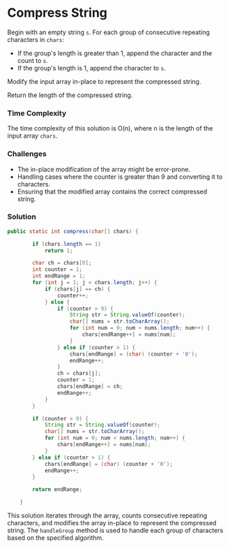 # Compress String

Begin with an empty string `s`. For each group of consecutive repeating characters in `chars`:

- If the group's length is greater than 1, append the character and the count to `s`.
- If the group's length is 1, append the character to `s`.

Modify the input array in-place to represent the compressed string.

Return the length of the compressed string.

### Time Complexity

The time complexity of this solution is O(n), where n is the length of the input array `chars`.

### Challenges

- The in-place modification of the array might be error-prone.
- Handling cases where the counter is greater than 9 and converting it to characters.
- Ensuring that the modified array contains the correct compressed string.

### Solution

```java
public static int compress(char[] chars) {

        if (chars.length == 1)
            return 1;

        char ch = chars[0];
        int counter = 1;
        int endRange = 1;
        for (int j = 1; j < chars.length; j++) {
            if (chars[j] == ch) {
                counter++;
            } else {
                if (counter > 9) {
                    String str = String.valueOf(counter);
                    char[] nums = str.toCharArray();
                    for (int num = 0; num < nums.length; num++) {
                        chars[endRange++] = nums[num];
                    }
                } else if (counter > 1) {
                    chars[endRange] = (char) (counter + '0');
                    endRange++;
                }
                ch = chars[j];
                counter = 1;
                chars[endRange] = ch;
                endRange++;
            }
        }

        if (counter > 9) {
            String str = String.valueOf(counter);
            char[] nums = str.toCharArray();
            for (int num = 0; num < nums.length; num++) {
                chars[endRange++] = nums[num];
            }
        } else if (counter > 1) {
            chars[endRange] = (char) (counter + '0');
            endRange++;
        }

        return endRange;

    }
```


This solution iterates through the array, counts consecutive repeating characters, and modifies the array in-place to represent the compressed string. The `handleGroup` method is used to handle each group of characters based on the specified algorithm.
